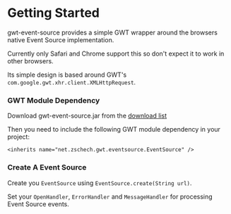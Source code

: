 # Getting Started #

gwt-event-source provides a simple GWT wrapper around the browsers native Event Source implementation.

Currently only Safari and Chrome support this so don't expect it to work in other browsers.

Its simple design is based around GWT's `com.google.gwt.xhr.client.XMLHttpRequest`.

### GWT Module Dependency ###

Download gwt-event-source.jar from the [download list](http://code.google.com/p/gwt-comet/downloads/list)

Then you need to include the following GWT module dependency in your project:

```
<inherits name="net.zschech.gwt.eventsource.EventSource" />
```

### Create A Event Source ###

Create you `EventSource` using `EventSource.create(String url)`.

Set your `OpenHandler`, `ErrorHandler` and `MessageHandler` for processing Event Source events.